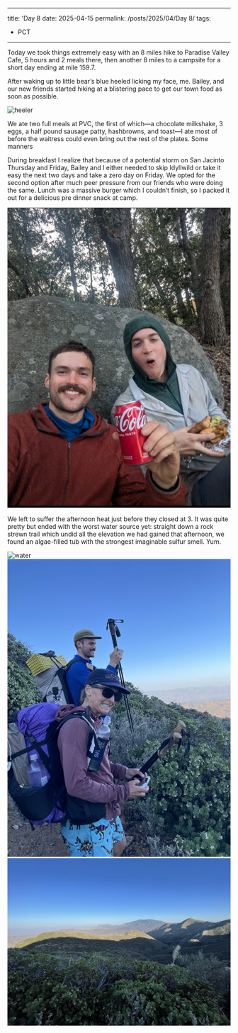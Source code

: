 

---
title: 'Day 8
date: 2025-04-15
permalink: /posts/2025/04/Day 8/
tags:
  - PCT
---

Today we took things extremely easy with an 8 miles hike to Paradise Valley Cafe, 5 hours and 2 meals there, then another 8 miles to a campsite for a short day ending at mile 159.7.

After waking up to little bear’s blue heeled licking my face, me. Bailey, and our new friends started hiking at a blistering pace to get our town food as soon as possible. 

![heeler](/images/IMG_4524.jpeg)

We ate two full meals at PVC, the first of which—a chocolate milkshake, 3 eggs, a half pound sausage patty, hashbrowns, and toast—I ate most of before the waitress could even bring out the rest of the plates. Some manners 

During breakfast I realize that because of a potential storm on San Jacinto Thursday and Friday, Bailey and I either needed to skip Idyllwild or take it easy the next two days and take a zero day on Friday. We opted for the second option after much peer pressure from our friends who were doing the same. Lunch was a massive burger which I couldn’t finish, so I packed it out for a delicious pre dinner snack at camp.

![selfie](/images/IMG_4578.jpeg)

We left to suffer the afternoon heat just before they closed at 3. It was quite pretty but ended with the worst water source yet: straight down a rock strewn trail which undid all the elevation we had gained that afternoon, we found an algae-filled tub with the strongest imaginable sulfur smell. Yum.

![water](/images/IMG_4571.jpeg)
![picture](/images/IMG_4573.jpeg) 
![view](/images/IMG_4574.jpeg)